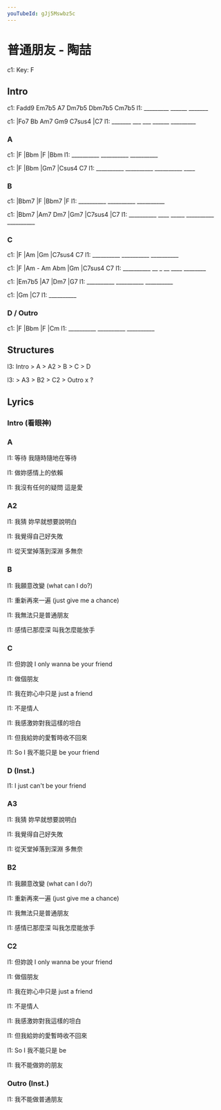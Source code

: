 ```yaml
---
youTubeId: gJj5Mswbz5c
---
```


# 普通朋友 - 陶喆

c1: Key: F

## Intro

c1: Fadd9     Em7b5  A7     Dm7b5 Dbm7b5 Cm7b5
l1: _________ ______ _______

c1: |Fo7     Bb  Am7 Gm9    C7sus4   |C7
l1:  _______ ___ ___ ______ _________

### A

c1: |F         |Bbm       |F         |Bbm
l1:  __________ __________ __________

c1: |F         |Bbm       |Gm7       |Csus4 C7
l1:  __________ __________ __________ ____

### B

c1: |Bbm7      |F         |Bbm7      |F
l1:  __________ __________ __________

c1: |Bbm7      |Am7  Dm7  |Gm7       |C7sus4    |C7
l1:  __________ ____ _____ __________ __________

### C

c1: |F         |Am        |Gm        |C7sus4 C7
l1:  __________ __________ __________

c1: |F         |Am - Am Abm |Gm        |C7sus4 C7
l1:  __________ __ _ __ ____ ________

c1: |Em7b5     |A7        |Dm7       |G7
l1:  __________ __________ __________

c1: |Gm        |C7
l1:  __________

### D / Outro

c1: |F         |Bbm       |F         |Cm
l1:  __________ __________ __________

## Structures

l3: Intro > A > A2 > B > C > D

l3: > A3 > B2 > C2 > Outro x ?

## Lyrics

### Intro (看眼神)

### A

l1: 等待 我隨時隨地在等待

l1: 做妳感情上的依賴

l1: 我沒有任何的疑問 這是愛

### A2

l1: 我猜 妳早就想要說明白

l1: 我覺得自己好失敗

l1: 從天堂掉落到深淵 多無奈

### B

l1: 我願意改變 (what can I do?)

l1: 重新再來一遍 (just give me a chance)

l1: 我無法只是普通朋友

l1: 感情已那麼深 叫我怎麼能放手

### C

l1: 但妳說 I only wanna be your friend

l1: 做個朋友

l1: 我在妳心中只是 just a friend

l1: 不是情人

l1: 我感激妳對我這樣的坦白

l1: 但我給妳的愛暫時收不回來

l1: So I 我不能只是 be your friend

### D (Inst.)

l1: I just can't be your friend

### A3

l1: 我猜 妳早就想要說明白

l1: 我覺得自己好失敗

l1: 從天堂掉落到深淵 多無奈

### B2

l1: 我願意改變 (what can I do?)

l1: 重新再來一遍 (just give me a chance)

l1: 我無法只是普通朋友

l1: 感情已那麼深 叫我怎麼能放手

### C2

l1: 但妳說 I only wanna be your friend

l1: 做個朋友

l1: 我在妳心中只是 just a friend

l1: 不是情人

l1: 我感激妳對我這樣的坦白

l1: 但我給妳的愛暫時收不回來

l1: So I 我不能只是 be

l1: 我不能做妳的朋友

### Outro (Inst.)

l1: 我不能做普通朋友
